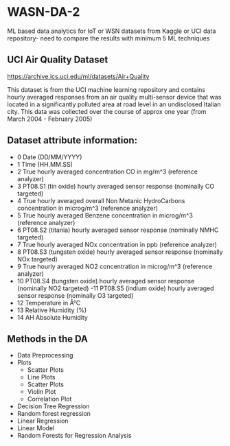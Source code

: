 # WASN-DA-2
ML based data analytics for IoT or WSN datasets from Kaggle or UCI data repository- need to compare the results with minimum 5 ML techniques

## UCI Air Quality Dataset
https://archive.ics.uci.edu/ml/datasets/Air+Quality

This dataset is from the UCI machine learning repository and contains hourly averaged responses from an air quality multi-sensor device that was located in a significantly polluted area at road level in an undisclosed Italian city. This data was collected over the course of approx one year (from March 2004 - February 2005)

## Dataset attribute information:

- 0 Date (DD/MM/YYYY)
- 1 Time (HH.MM.SS)
- 2 True hourly averaged concentration CO in mg/m^3 (reference analyzer)
- 3 PT08.S1 (tin oxide) hourly averaged sensor response (nominally CO targeted)
- 4 True hourly averaged overall Non Metanic HydroCarbons concentration in microg/m^3 (reference analyzer)
- 5 True hourly averaged Benzene concentration in microg/m^3 (reference analyzer)
- 6 PT08.S2 (titania) hourly averaged sensor response (nominally NMHC targeted)
- 7 True hourly averaged NOx concentration in ppb (reference analyzer)
- 8 PT08.S3 (tungsten oxide) hourly averaged sensor response (nominally NOx targeted)
- 9 True hourly averaged NO2 concentration in microg/m^3 (reference analyzer)
- 10 PT08.S4 (tungsten oxide) hourly averaged sensor response (nominally NO2 targeted)
-11 PT08.S5 (indium oxide) hourly averaged sensor response (nominally O3 targeted)
- 12 Temperature in Â°C
- 13 Relative Humidity (%)
- 14 AH Absolute Humidity

## Methods in the DA
- Data Preprocessing
- Plots
   - Scatter Plots
   - Line Plots
   - Scatter Plots
   - Violin Plot
   - Correlation Plot
- Decision Tree Regression
- Random forest regression
- Linear Regression
- Linear Model
- Random Forests for Regression Analysis
